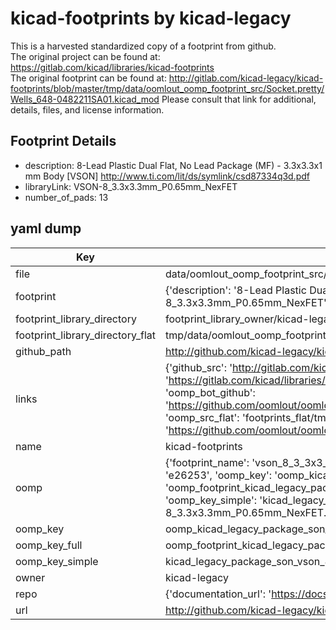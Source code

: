 # kicad-footprints by kicad-legacy  
This is a harvested standardized copy of a footprint from github.  
The original project can be found at:  
https://gitlab.com/kicad/libraries/kicad-footprints  
The original footprint can be found at:
http://gitlab.com/kicad-legacy/kicad-footprints/blob/master/tmp/data/oomlout_oomp_footprint_src/Socket.pretty/Wells_648-0482211SA01.kicad_mod
Please consult that link for additional, details, files, and license information.  
## Footprint Details
* description: 8-Lead Plastic Dual Flat, No Lead Package (MF) - 3.3x3.3x1 mm Body [VSON] http://www.ti.com/lit/ds/symlink/csd87334q3d.pdf  
* libraryLink: VSON-8_3.3x3.3mm_P0.65mm_NexFET  
* number_of_pads: 13  
## yaml dump  
| Key | Value |  
| --- | --- |  
| file | data/oomlout_oomp_footprint_src/kicad-footprints/Package_SON.pretty/VSON-8_3.3x3.3mm_P0.65mm_NexFET.kicad_mod |  
| footprint | {'description': '8-Lead Plastic Dual Flat, No Lead Package (MF) - 3.3x3.3x1 mm Body [VSON] http://www.ti.com/lit/ds/symlink/csd87334q3d.pdf', 'libraryLink': 'VSON-8_3.3x3.3mm_P0.65mm_NexFET', 'number_of_pads': 13} |  
| footprint_library_directory | footprint_library_owner/kicad-legacy_kicad-footprints |  
| footprint_library_directory_flat | tmp/data/oomlout_oomp_footprint_src/footprints_flat/kicad_legacy_package_son_vson_8_3_3x3_3mm_p0_65mm_nexfet/working |  
| github_path | http://github.com/kicad-legacy/kicad-footprints/blob/master/tmp/data/oomlout_oomp_footprint_src/Package_SON.pretty/VSON-8_3.3x3.3mm_P0.65mm_NexFET.kicad_mod |  
| links | {'github_src': 'http://gitlab.com/kicad-legacy/kicad-footprints/blob/master/tmp/data/oomlout_oomp_footprint_src/Socket.pretty/Wells_648-0482211SA01.kicad_mod', 'github_src_repo': 'https://gitlab.com/kicad/libraries/kicad-footprints', 'oomp_bot': 'tmp/data/oomlout_oomp_footprint_src/footprints/kicad_legacy_package_son_vson_8_3_3x3_3mm_p0_65mm_nexfet/working', 'oomp_bot_github': 'https://github.com/oomlout/oomlout_oomp_footprint_bot/tree/main/tmp/data/oomlout_oomp_footprint_src/footprints/kicad_legacy_package_son_vson_8_3_3x3_3mm_p0_65mm_nexfet/working', 'oomp_src_flat': 'footprints_flat/tmp/data/oomlout_oomp_footprint_src/footprints_flat/kicad_legacy_package_son_vson_8_3_3x3_3mm_p0_65mm_nexfet/working', 'oomp_src_flat_github': 'https://github.com/oomlout/oomlout_oomp_footprint_src/tree/main/tmp/data/oomlout_oomp_footprint_src/footprints_flat/kicad_legacy_package_son_vson_8_3_3x3_3mm_p0_65mm_nexfet/working'} |  
| name | kicad-footprints |  
| oomp | {'footprint_name': 'vson_8_3_3x3_3mm_p0_65mm_nexfet', 'library_name': 'package_son', 'md5': 'e26253943bc10d18f0e4460fb6710105', 'md5_10': 'e26253943b', 'md5_5': 'e2625', 'md5_6': 'e26253', 'oomp_key': 'oomp_kicad_legacy_package_son_vson_8_3_3x3_3mm_p0_65mm_nexfet', 'oomp_key_extra': 'oomp_footprint_kicad_legacy_package_son_vson_8_3_3x3_3mm_p0_65mm_nexfet', 'oomp_key_full': 'oomp_footprint_kicad_legacy_package_son_vson_8_3_3x3_3mm_p0_65mm_nexfet_e26253', 'oomp_key_simple': 'kicad_legacy_package_son_vson_8_3_3x3_3mm_p0_65mm_nexfet', 'original_filename': 'data/oomlout_oomp_footprint_src/kicad-footprints/Package_SON.pretty/VSON-8_3.3x3.3mm_P0.65mm_NexFET.kicad_mod', 'owner_name': 'kicad_legacy'} |  
| oomp_key | oomp_kicad_legacy_package_son_vson_8_3_3x3_3mm_p0_65mm_nexfet |  
| oomp_key_full | oomp_footprint_kicad_legacy_package_son_vson_8_3_3x3_3mm_p0_65mm_nexfet |  
| oomp_key_simple | kicad_legacy_package_son_vson_8_3_3x3_3mm_p0_65mm_nexfet |  
| owner | kicad-legacy |  
| repo | {'documentation_url': 'https://docs.github.com/rest/repos/repos#get-a-repository', 'message': 'Not Found'} |  
| url | http://github.com/kicad-legacy/kicad-footprints |  

